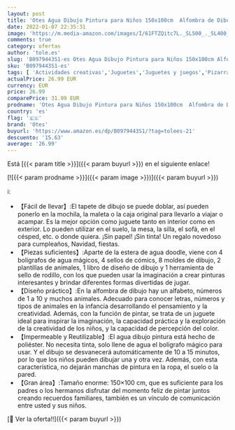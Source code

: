 ```yaml
---
layout: post
title: 'Otes Agua Dibujo Pintura para Niños 150x100cm  Alfombra de Dibujo Agua con Letras Números Animales  Pizarra Mágica Agua  Esteras de Agua Doodle  Juguete Educativo Regalo para Cumpleaños Navidad'
date: 2022-01-07 22:35:31
image: 'https://m.media-amazon.com/images/I/61FTZQitc7L._SL500_._SL400_.jpg'
comments: true
category: ofertas
author: 'tole.es'
slug: 'B0979443S1-es Otes Agua Dibujo Pintura para Niños 150x100cm Alfombra de...'
sku: 'B0979443S1-es'
tags: [ 'Actividades creativas','Juguetes','Juguetes y juegos','Pizarras mágicas para niños','Pizarras para niños','navidad','otes', ]
actualPrice: 26.99 EUR
currency: EUR
price: 26.99
comparePrice: 31.99 EUR
prodname: 'Otes Agua Dibujo Pintura para Niños 150x100cm  Alfombra de Dibujo Agua con Letras Números Animales  Pizarra Mágica Agua  Esteras de Agua Doodle  Juguete Educativo Regalo para Cumpleaños Navidad'
country: 'es'
flag: '🇪🇸'
brand: 'Otes'
buyurl: 'https://www.amazon.es/dp/B0979443S1/?tag=tolees-21'
descuento: '15.63'
average: '26.99'
---
```


Está [{{< param title >}}]({{< param buyurl >}}) en el siguiente enlace!

[![{{< param prodname >}}]({{< param image >}})]({{< param buyurl >}})

ℹ️:

- 【Fácil de llevar】:El tapete de dibujo se puede doblar, así pueden ponerlo en la mochila, la maleta o la caja original para llevarlo a viajar o acampar. Es la mejor opción como juguete tanto en interior como en exterior. Lo pueden utilizar en el suelo, la mesa, la silla, el sofá, en el césped, etc. o donde quiera. ¡Sin papel! ¡Sin tinta! Un regalo novedoso para cumpleaños, Navidad, fiestas.
- 【Piezas suficientes】:Aparte de la estera de agua doodle, viene con 4 bolígrafos de agua mágicos, 4 sellos de cómics, 8 moldes de dibujo, 2 plantillas de animales, 1 libro de diseño de dibujo y 1 herramienta de sello de rodillo, con los que pueden usar la imaginación a crear pinturas interesantes y brindar diferentes formas divertidas de jugar.
- 【Diseño práctico】:En la alfombra de dibujo hay un alfabeto, números de 1 a 10 y muchos animales. Adecuado para conocer letras, números y tipos de animales en la infancia desarrollando el pensamiento y la creatividad. Además, con la función de pintar, se trata de un juguete ideal para inspirar la imaginación, la capacidad práctica y la exploración de la creatividad de los niños, y la capacidad de percepción del color.
- 【Impermeable y Reutilizable】:El agua dibujo pintura está hecho de poliéster. No necesita tinta, solo llene de agua el bolígrafo mágico para usar. Y el dibujo se desvanecerá automáticamente de 10 a 15 minutos, por lo que los niños pueden dibujar una y otra vez. Además, con esta característica, no dejarán manchas de pintura en la ropa, el suelo o la pared.
- 【Gran área】:Tamaño enorme: 150×100 cm, que es suficiente para los padres o los hermanos disfrutar del momento feliz de pintar juntos creando recuerdos familiares, también es un vínculo de comunicación entre usted y sus niños.

[🛒 Ver la oferta!!]({{< param buyurl >}})
